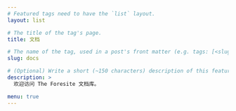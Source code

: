 ```yaml
---
# Featured tags need to have the `list` layout.
layout: list

# The title of the tag's page.
title: 文档

# The name of the tag, used in a post's front matter (e.g. tags: [<slug>]).
slug: docs

# (Optional) Write a short (~150 characters) description of this featured tag.
description: >
  欢迎访问 The Foresite 文档库。

menu: true
---
```

